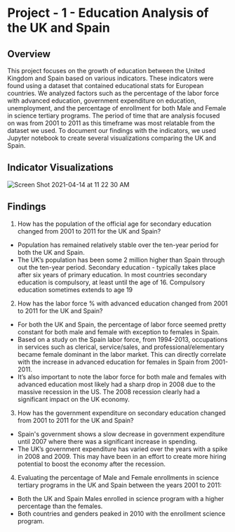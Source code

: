 # Project - 1 - Education Analysis of the UK and Spain
## Overview
This project focuses on the growth of education between the United Kingdom and Spain based on various indicators. These indicators were found using a dataset that contained educational stats for European countries. We analyzed factors such as the percentage of the labor force with advanced education, government expenditure on education, unemployment, and the percentage of enrollment for both Male and Female in science tertiary programs. The period of time that are analysis focused on was from 2001 to 2011 as this timeframe was most relatable from the dataset we used. To document our findings with the indicators, we used Jupyter notebook to create several visualizations comparing the UK and Spain. 

## Indicator Visualizations

![Screen Shot 2021-04-14 at 11 22 30 AM](https://user-images.githubusercontent.com/13200513/114736002-b7e35300-9d13-11eb-8b3a-cd5931c70884.png)


## Findings
1. How has the population of the official age for secondary education changed from 2001 to 2011 for the UK and Spain?
- Population has remained relatively stable over the ten-year period for both the UK and Spain.
- The UK’s population has been some 2 million higher than Spain through out the ten-year period.
Secondary education - typically takes place after six years of primary education. In most countries secondary education is compulsory, at least until the age of 16. Compulsory education sometimes extends to age 19

2. How has the labor force % with advanced education changed from 2001 to 2011 for the UK and Spain?
 - For both the UK and Spain, the percentage of labor force seemed pretty constant for both male and female with exception to females in Spain. 
 - Based on a study on the Spain labor force, from 1994-2013, occupations in services such as  clerical, service/sales, and professional/elementary became female dominant in the labor market. This can directly correlate with the increase in advanced education for females in Spain from 2001-2011.
 - It’s also important to note  the labor force for both male and females with advanced education most likely had a sharp drop in 2008 due to the massive recession in the US. The 2008 recession clearly had a significant impact on the UK economy. 

3. How has the government expenditure on secondary education changed from 2001 to 2011 for the UK and Spain? 
 - Spain's government shows a slow decrease in government expenditure until 2007 where there was a significant increase in spending. 
 - The UK’s government expenditure has varied over the years with a spike in 2008 and 2009. This may have been in an effort to create more hiring potential to boost the economy after the recession. 

4. Evaluating the percentage of Male and Female enrollments in science tertiary programs in the UK and Spain between the years 2001 to 2011:

 - Both the UK and Spain Males enrolled in science program with a higher percentage than the females.
 - Both countries and genders peaked in 2010 with the enrollment science program.
